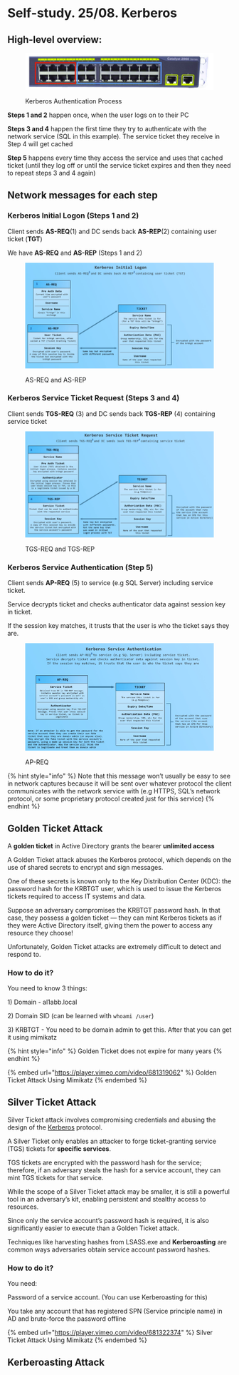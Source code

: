 # Self-study. 25/08. Kerberos

## High-level overview:

<figure><img src="../.gitbook/assets/image (1) (1) (1) (1) (1) (1) (1) (1) (1) (1) (1) (1) (1) (1) (1) (1) (1) (1) (1) (1) (1) (1) (1) (1) (1) (1) (1) (1) (1) (1) (1) (1) (1) (1) (1) (1) (1) (1) (1) (1) (1) (1) (1) (1) (1) (1) (1) (1) (1) (1) (1) (1) (1) (1).png" alt=""><figcaption><p>Kerberos Authentication Process</p></figcaption></figure>

**Steps 1 and 2** happen once, when the user logs on to their PC

**Steps 3 and 4** happen the first time they try to authenticate with the network service (SQL in this example). The service ticket they receive in Step 4 will get cached

**Step 5** happens every time they access the service and uses that cached ticket (until they log off or until the service ticket expires and then they need to repeat steps 3 and 4 again)&#x20;

## Network messages for each step

### Kerberos Initial Logon (Steps 1 and 2)

Client sends **AS-REQ**(1) and DC sends back **AS-REP**(2) containing user ticket (**TGT**)

We have **AS-REQ** and **AS-REP** (Steps 1 and 2)

<figure><img src="../.gitbook/assets/image (2) (1) (1) (1) (1) (1) (1) (1) (1) (1) (1) (1) (1) (1) (1) (1) (1) (1) (1) (1) (1) (1) (1) (1) (1) (1) (1) (1) (1) (1) (1) (1).png" alt=""><figcaption><p>AS-REQ and AS-REP</p></figcaption></figure>

### Kerberos Service Ticket Request (Steps 3 and 4)

Client sends **TGS-REQ** (3) and DC sends back **TGS-REP** (4) containing service ticket

<figure><img src="../.gitbook/assets/image (3) (1) (1) (1) (1) (1) (1) (1) (1) (1) (1) (1) (1) (1) (1) (1) (1).png" alt=""><figcaption><p>TGS-REQ and TGS-REP</p></figcaption></figure>

### Kerberos Service Authentication (Step 5)

Client sends **AP-REQ** (5) to service (e.g SQL Server) including service ticket.

Service decrypts ticket and checks authenticator data against session key in ticket.

If the session key matches, it trusts that the user is who the ticket says they are.

<figure><img src="../.gitbook/assets/image (4) (1) (1) (1) (1) (1) (1) (1) (1) (1) (1).png" alt=""><figcaption><p>AP-REQ</p></figcaption></figure>

{% hint style="info" %}
Note that this message won’t usually be easy to see in network captures because it will be sent over whatever protocol the client communicates with the network service with (e.g HTTPS, SQL’s network protocol, or some proprietary protocol created just for this service)
{% endhint %}

## Golden Ticket Attack

A **golden ticket** in Active Directory grants the bearer **unlimited access**

A Golden Ticket attack abuses the Kerberos protocol, which depends on the use of shared secrets to encrypt and sign messages.&#x20;

One of these secrets is known only to the Key Distribution Center (KDC):  the password hash for the KRBTGT user, which is used to issue the Kerberos tickets required to access IT systems and data.&#x20;

Suppose an adversary compromises the KRBTGT password hash. In that case, they possess a golden ticket — they can mint Kerberos tickets as if they were Active Directory itself, giving them the power to access any resource they choose!&#x20;

Unfortunately, Golden Ticket attacks are extremely difficult to detect and respond to.

### How to do it?

You need to know 3 things:

1\) Domain - al1abb.local

2\) Domain SID (can be learned with `whoami /user`)

3\) KRBTGT - You need to be domain admin to get this. After that you can get it using mimikatz

{% hint style="info" %}
Golden Ticket does not expire for many years
{% endhint %}

{% embed url="https://player.vimeo.com/video/681319062" %}
Golden Ticket Attack Using Mimikatz
{% endembed %}

## Silver Ticket Attack

Silver Ticket attack involves compromising credentials and abusing the design of the [Kerberos](https://stealthbits.com/blog/what-is-kerberos/) protocol.&#x20;

A Silver Ticket only enables an attacker to forge ticket-granting service (TGS) tickets for **specific services**.&#x20;

TGS tickets are encrypted with the password hash for the service; therefore, if an adversary steals the hash for a service account, they can mint TGS tickets for that service.

While the scope of a Silver Ticket attack may be smaller, it is still a powerful tool in an adversary’s kit, enabling persistent and stealthy access to resources.&#x20;

Since only the service account’s password hash is required, it is also significantly easier to execute than a Golden Ticket attack.&#x20;

Techniques like harvesting hashes from LSASS.exe and **Kerberoasting** are common ways adversaries obtain service account password hashes.

### How to do it?

You need:

Password of a service account. (You can use Kerberoasting for this)

You take any account that has registered SPN (Service principle name) in AD and brute-force the password offline

{% embed url="https://player.vimeo.com/video/681322374" %}
Silver Ticket Attack Using Mimikatz
{% endembed %}

## Kerberoasting Attack

